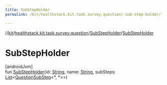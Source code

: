 ```yaml
---
title: SubStepHolder
permalink: /kit/healthstack.kit.task.survey.question/-sub-step-holder/-sub-step-holder.html

---
```

//[kit](/kit.html)/[healthstack.kit.task.survey.question](../index.html)/[SubStepHolder](index.html)/[SubStepHolder](-sub-step-holder.html)



# SubStepHolder



[androidJvm]\
fun [SubStepHolder](-sub-step-holder.html)(id: [String](https://kotlinlang.org/api/latest/jvm/stdlib/kotlin/-string/index.html), name: [String](https://kotlinlang.org/api/latest/jvm/stdlib/kotlin/-string/index.html), subSteps: [List](https://kotlinlang.org/api/latest/jvm/stdlib/kotlin.collections/-list/index.html)&lt;[QuestionSubStep](../-question-sub-step/index.html)&lt;*, *&gt;&gt;)




